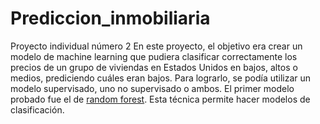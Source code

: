 # Prediccion_inmobiliaria
Proyecto individual número 2
En este proyecto, el objetivo era crear un modelo de machine learning que pudiera clasificar correctamente los precios de un grupo de viviendas en Estados Unidos en bajos, altos o medios, prediciendo cuáles eran bajos. Para lograrlo, se podía utilizar un modelo supervisado, uno no supervisado o ambos.
El primer modelo probado fue el de [random forest](https://scikit-learn.org/stable/modules/generated/sklearn.ensemble.RandomForestClassifier.html). Esta técnica permite hacer modelos de clasificación. 
